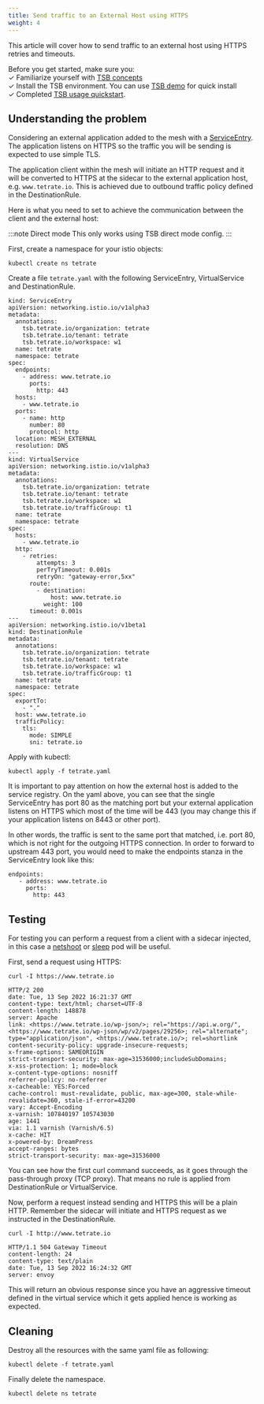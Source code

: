 ```yaml
---
title: Send traffic to an External Host using HTTPS
weight: 4
---
```


This article will cover how to send traffic to an external host using HTTPS retries and timeouts.

Before you get started, make sure you:<br />
✓ Familiarize yourself with [TSB concepts](../../concepts/toc) <br />
✓ Install the TSB environment. You can use [TSB demo](../../setup/self_managed/demo-installation) for quick install<br />
✓ Completed [TSB usage quickstart](../../quickstart).


## Understanding the problem

Considering an external application added to the mesh with a [ServiceEntry](https://istio.io/latest/docs/reference/config/networking/service-entry/). The application listens on HTTPS so the traffic you will be sending is expected to use simple TLS.

The application client within the mesh will initiate an HTTP request and it will be converted to HTTPS at the sidecar to the external application host, e.g. `www.tetrate.io`. This is achieved due to outbound traffic policy defined in the DestinationRule.

Here is what you need to set to achieve the communication between the client and the external host:

:::note Direct mode
This only works using TSB direct mode config.
:::

First, create a namespace for your istio objects:

```
kubectl create ns tetrate
```

Create a file `tetrate.yaml` with the following ServiceEntry, VirtualService and DestinationRule.

````
kind: ServiceEntry
apiVersion: networking.istio.io/v1alpha3
metadata:
  annotations:
    tsb.tetrate.io/organization: tetrate
    tsb.tetrate.io/tenant: tetrate
    tsb.tetrate.io/workspace: w1
  name: tetrate
  namespace: tetrate
spec:
  endpoints:
    - address: www.tetrate.io
      ports:
        http: 443
  hosts:
    - www.tetrate.io
  ports:
    - name: http
      number: 80
      protocol: http
  location: MESH_EXTERNAL
  resolution: DNS
---
kind: VirtualService
apiVersion: networking.istio.io/v1alpha3
metadata:
  annotations:
    tsb.tetrate.io/organization: tetrate
    tsb.tetrate.io/tenant: tetrate
    tsb.tetrate.io/workspace: w1
    tsb.tetrate.io/trafficGroup: t1
  name: tetrate
  namespace: tetrate
spec:
  hosts:
    - www.tetrate.io
  http:
    - retries:
        attempts: 3
        perTryTimeout: 0.001s
        retryOn: "gateway-error,5xx"
      route:
        - destination:
            host: www.tetrate.io
          weight: 100
      timeout: 0.001s
---
apiVersion: networking.istio.io/v1beta1
kind: DestinationRule
metadata:
  annotations:
    tsb.tetrate.io/organization: tetrate
    tsb.tetrate.io/tenant: tetrate
    tsb.tetrate.io/workspace: w1
    tsb.tetrate.io/trafficGroup: t1
  name: tetrate
  namespace: tetrate
spec:
  exportTo:
    - "."
  host: www.tetrate.io
  trafficPolicy:
    tls:
      mode: SIMPLE
      sni: tetrate.io
````

Apply with kubectl:

```
kubectl apply -f tetrate.yaml
```

It is important to pay attention on how the external host is added to the service registry.
On the yaml above, you can see that the single ServiceEntry has port 80 as the matching port but your external application listens on HTTPS which most of the time will be 443 (you may change this if your application listens on 8443 or other port).

In other words, the traffic is sent to the same port that matched, i.e. port 80, which is not right for the outgoing HTTPS connection. In order to forward to upstream 443 port, you would need to make the endpoints stanza in the ServiceEntry look like this:

```
endpoints:
   - address: www.tetrate.io
     ports:
       http: 443
```


## Testing

For testing you can perform a request from a client with a sidecar injected, in this case a [netshoot](https://github.com/nicolaka/netshoot) or [sleep](../../reference/samples/sleep_service) pod will be useful.

First, send a request using HTTPS:

```
curl -I https://www.tetrate.io
```

```
HTTP/2 200 
date: Tue, 13 Sep 2022 16:21:37 GMT
content-type: text/html; charset=UTF-8
content-length: 148878
server: Apache
link: <https://www.tetrate.io/wp-json/>; rel="https://api.w.org/", <https://www.tetrate.io/wp-json/wp/v2/pages/29256>; rel="alternate"; type="application/json", <https://www.tetrate.io/>; rel=shortlink
content-security-policy: upgrade-insecure-requests;
x-frame-options: SAMEORIGIN
strict-transport-security: max-age=31536000;includeSubDomains;
x-xss-protection: 1; mode=block
x-content-type-options: nosniff
referrer-policy: no-referrer
x-cacheable: YES:Forced
cache-control: must-revalidate, public, max-age=300, stale-while-revalidate=360, stale-if-error=43200
vary: Accept-Encoding
x-varnish: 107840197 105743030
age: 1441
via: 1.1 varnish (Varnish/6.5)
x-cache: HIT
x-powered-by: DreamPress
accept-ranges: bytes
strict-transport-security: max-age=31536000
```

You can see how the first curl command succeeds, as it goes through the pass-through proxy (TCP proxy). That means no rule is applied from DestinationRule or VirtualService.

Now, perform a request instead sending and HTTPS this will be a plain HTTP. Remember the sidecar will initiate and HTTPS request as we instructed in the DestinationRule.

```
curl -I http://www.tetrate.io
```

```
HTTP/1.1 504 Gateway Timeout
content-length: 24
content-type: text/plain
date: Tue, 13 Sep 2022 16:24:32 GMT
server: envoy
```

This will return an obvious response since you have an aggressive timeout defined in the virtual service which it gets applied hence is working as expected.

## Cleaning

Destroy all the resources with the same yaml file as following:

```
kubectl delete -f tetrate.yaml
```

Finally delete the namespace.

```
kubectl delete ns tetrate
```
